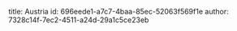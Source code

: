 title: Austria
id: 696eede1-a7c7-4baa-85ec-52063f569f1e
author: 7328c14f-7ec2-4511-a24d-29a1c5ce23eb
